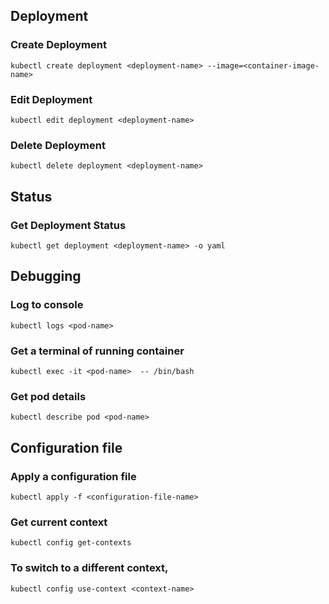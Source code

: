 ## Deployment

### Create Deployment
    
```
kubectl create deployment <deployment-name> --image=<container-image-name>
```

### Edit Deployment
    
```
kubectl edit deployment <deployment-name> 
```

### Delete Deployment
    
```
kubectl delete deployment <deployment-name>
```

## Status

### Get Deployment Status
    
```
kubectl get deployment <deployment-name> -o yaml
```    

## Debugging

### Log to console

```
kubectl logs <pod-name>
```

### Get a terminal of running container

```
kubectl exec -it <pod-name>  -- /bin/bash
```

### Get pod details

```
kubectl describe pod <pod-name>
```

## Configuration file

### Apply a configuration file

```
kubectl apply -f <configuration-file-name>
```

### Get current context

```
kubectl config get-contexts
```

### To switch to a different context,

```
kubectl config use-context <context-name>
```
```